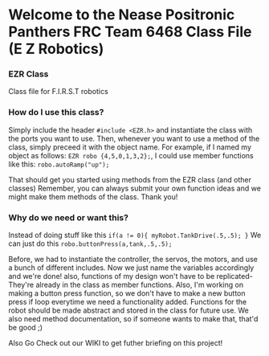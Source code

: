 # Welcome to the Nease Positronic Panthers FRC Team 6468 Class File (E Z Robotics)
### EZR Class

Class file for F.I.R.S.T robotics

### How do I use this class?

  Simply include the header `#include <EZR.h>` and instantiate the class with the ports you want to use.
  Then, whenever you want to use a method of the class, simply preceed it with the object name.
  For example, if I named my object as follows: `EZR robo {4,5,0,1,3,2};`, I could
  use member functions like this: `robo.autoRamp("up");` 
  
  That should get you started using methods from the EZR class (and other classes) 
  Remember, you can always submit your own function ideas and we might make them methods of
  the class. Thank you!

### Why do we need or want this?
  Instead of doing stuff like this 
  `if(a != 0){
        myRobot.TankDrive(.5,.5);
     }`
   We can just do this
   `robo.buttonPress(a,tank,.5,.5);`
   
  Before, we had to instantiate the controller, the servos, the motors, and use a bunch of different includes. Now we just name the variables accordingly and we're done! also, functions of my design won't have to be replicated- They're already in the class as member functions. Also, I'm working on making a button press function, so we don't have to make a new button press if loop everytime we need a functionality added. Functions for the robot should be made abstract and stored in the class for future use. We also need method documentation, so if someone wants to make that, that'd be good ;)
  
  Also Go Check out our WIKI to get futher briefing on this project!
